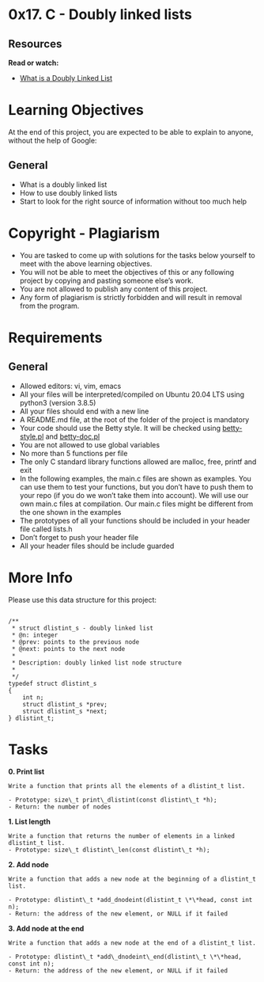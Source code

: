 # 0x17. C - Doubly linked lists

## Resources

**Read or watch:**

- [What is a Doubly Linked List](https://www.youtube.com/watch?v=1Lfv5tUGsn8)

# Learning Objectives

At the end of this project, you are expected to be able to explain to anyone, without the help of Google:

## General

- What is a doubly linked list 
- How to use doubly linked lists
- Start to look for the right source of information without too much help

# Copyright - Plagiarism

- You are tasked to come up with solutions for the tasks below yourself to meet with the above learning objectives.
- You will not be able to meet the objectives of this or any following project by copying and pasting someone else’s work. 
- You are not allowed to publish any content of this project.
- Any form of plagiarism is strictly forbidden and will result in removal from the program.

# Requirements

## General

- Allowed editors: vi, vim, emacs
- All your files will be interpreted/compiled on Ubuntu 20.04 LTS using python3 (version 3.8.5)
- All your files should end with a new line
- A README.md file, at the root of the folder of the project is mandatory
- Your code should use the Betty style. It will be checked using [betty-style.pl](https://github.com/holbertonschool/Betty/blob/master/betty-style.pl) and [betty-doc.pl](https://github.com/holbertonschool/Betty/blob/master/betty-doc.pl)
- You are not allowed to use global variables
- No more than 5 functions per file
- The only C standard library functions allowed are malloc, free, printf and exit
- In the following examples, the main.c files are shown as examples. You can use them to test your functions, but you don’t have to push them to your repo (if you do we won’t take them into account). We will use our own main.c files at compilation. Our main.c files might be different from the one shown in the examples
- The prototypes of all your functions should be included in your header file called lists.h
- Don’t forget to push your header file
- All your header files should be include guarded

# More Info

Please use this data structure for this project:

```

/**
 * struct dlistint_s - doubly linked list
 * @n: integer
 * @prev: points to the previous node
 * @next: points to the next node
 *
 * Description: doubly linked list node structure
 * 
 */
typedef struct dlistint_s
{
    int n;
    struct dlistint_s *prev;
    struct dlistint_s *next;
} dlistint_t;
```
# Tasks

**0. Print list**
	
	Write a function that prints all the elements of a dlistint_t list.

	- Prototype: size\_t print\_dlistint(const dlistint\_t *h);
	- Return: the number of nodes

**1. List length**
	
	Write a function that returns the number of elements in a linked dlistint_t list.
	- Prototype: size\_t dlistint\_len(const dlistint\_t *h);

**2. Add node**

	Write a function that adds a new node at the beginning of a dlistint_t list.

	- Prototype: dlistint\_t *add_dnodeint(dlistint_t \*\*head, const int n);
	- Return: the address of the new element, or NULL if it failed

**3. Add node at the end**
	
	Write a function that adds a new node at the end of a dlistint_t list.

	- Prototype: dlistint\_t *add\_dnodeint\_end(dlistint\_t \*\*head, const int n);
	- Return: the address of the new element, or NULL if it failed
